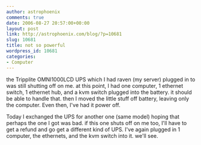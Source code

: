 ```yaml
---
author: astrophoenix
comments: true
date: 2006-08-27 20:57:00+00:00
layout: post
link: http://astrophoenix.com/blog/?p=10681
slug: 10681
title: not so powerful
wordpress_id: 10681
categories:
- Computer
---
```


the Tripplite OMNI1000LCD UPS which I had raven (my server) plugged in to was still shutting off on me. at this point, I had one computer, 1 ethernet switch, 1 ethernet hub, and a kvm switch plugged into the battery. it should be able to handle that. then I moved the little stuff off battery, leaving only the computer. Even  then, I've had it power off.  
  
Today I exchanged the UPS for another one (same model) hoping that perhaps the one I got was bad. if this one shuts off on me too, I'll have to get a refund and go get a different kind of UPS. I've again plugged in 1 computer, the ethernets, and the kvm switch into it. we'll see.
